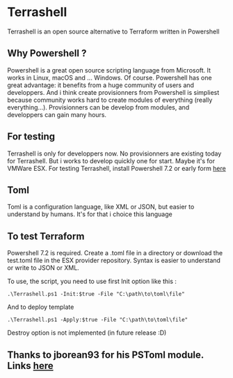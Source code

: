 # Terrashell
Terrashell is an open source alternative to Terraform written in Powershell

## Why Powershell ?
Powershell is a great open source scripting language from Microsoft. It works in Linux, macOS and ... Windows. Of course.
Powershell has one great advantage: it benefits from a huge community of users and developpers.
And i think create provisionners from Powershell is simpliest because community works hard to create modules of everything (really everything...).
Provisionners can be develop from modules, and developpers can gain many hours.

## For testing 
Terrashell is only for developpers now. No provisionners are existing today for Terrashell.
But i works to develop quickly one for start.
Maybe it's for VMWare ESX.
For testing Terrashell, install Powershell 7.2 or early form [here](https://learn.microsoft.com/fr-fr/shows/it-ops-talk/how-to-install-powershell-7)

## Toml
Toml is a configuration language, like XML or JSON, but easier to understand by humans.
It's for that i choice this language

## To test Terraform

Powershell 7.2 is required.
Create a .toml file in a directory or download the test.toml file in the ESX provider repository.
Syntax is easier to understand or write to JSON or XML.

To use, the script, you need to use first Init option like this :

``` .\Terrashell.ps1 -Init:$true -File "C:\path\to\toml\file" ```

And to deploy template

```.\Terrashell.ps1 -Apply:$true -File "C:\path\to\toml\file" ```

Destroy option is not implemented (in future release :D)

## Thanks to jborean93 for his PSToml module. Links [here](https://github.com/jborean93)
